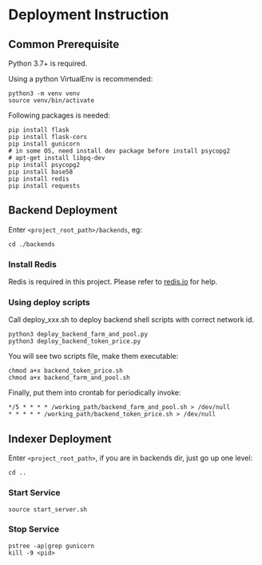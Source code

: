 # Deployment Instruction <TESTNET>

## Common Prerequisite

Python 3.7+ is required.

Using a python VirtualEnv is recommended:
```shell
python3 -m venv venv
source venv/bin/activate
```

Following packages is needed:
```shell
pip install flask
pip install flask-cors
pip install gunicorn
# in some OS, need install dev package before install psycopg2
# apt-get install libpq-dev
pip install psycopg2
pip install base58
pip install redis
pip install requests
```

## Backend Deployment

Enter `<project_root_path>/backends`, eg:
```shell
cd ./backends
```

### Install Redis
Redis is required in this project. Please refer to [redis.io](https://redis.io/download#installation) for help.

### Using deploy scripts
Call deploy_xxx.sh to deploy backend shell scripts with correct network id.
```shell
python3 deploy_backend_farm_and_pool.py
python3 deploy_backend_token_price.py
```
You will see two scripts file, make them executable:
```shell
chmod a+x backend_token_price.sh
chmod a+x backend_farm_and_pool.sh
```
Finally, put them into crontab for periodically invoke:
```shell
*/5 * * * * /working_path/backend_farm_and_pool.sh > /dev/null
* * * * * /working_path/backend_token_price.sh > /dev/null
```

## Indexer Deployment

Enter `<project_root_path>`, if you are in backends dir, just go up one level:
```shell
cd ..
```
### Start Service
```
source start_server.sh
```

### Stop Service

```
pstree -ap|grep gunicorn
kill -9 <pid>
```